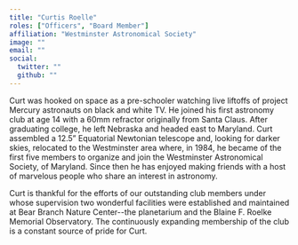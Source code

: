 ```yaml
---
title: "Curtis Roelle"
roles: ["Officers", "Board Member"]
affiliation: "Westminster Astronomical Society"
image: ""
email: ""
social:
  twitter: ""
  github: ""
---
```


Curt was hooked on space as a pre-schooler watching live liftoffs of project Mercury astronauts on black and white TV. He joined his first astronomy club at age 14 with a 60mm refractor originally from Santa Claus. After graduating college, he left Nebraska and headed east to Maryland. Curt assembled a 12.5” Equatorial Newtonian telescope and, looking for darker skies, relocated to the Westminster area where, in 1984, he became of the first five members to organize and join the Westminster Astronomical Society, of Maryland. Since then he has enjoyed making friends with a host of marvelous people who share an interest in astronomy.

Curt is thankful for the efforts of our outstanding club members under whose supervision two wonderful facilities were established and maintained at Bear Branch Nature Center--the planetarium and the Blaine F. Roelke Memorial Observatory. The continuously expanding membership of the club is a constant source of pride for Curt.
